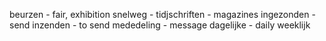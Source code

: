 beurzen - fair, exhibition 
snelweg - 
tidjschriften - magazines
ingezonden - send
inzenden - to send
mededeling - message
dagelijke - daily
weeklijk
